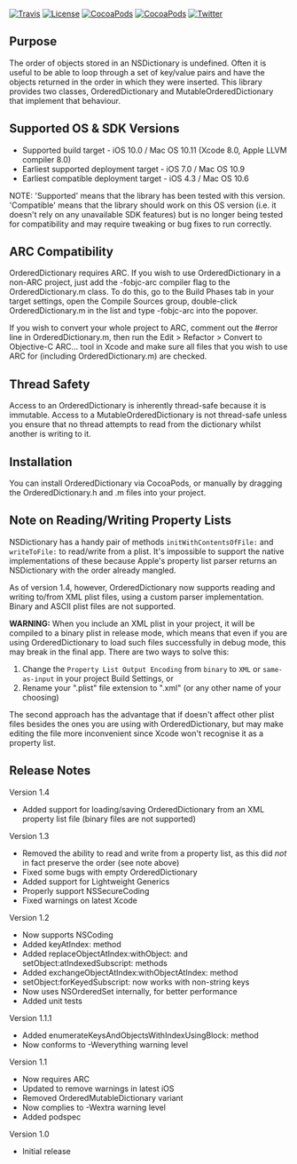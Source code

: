 [![Travis](https://img.shields.io/travis/nicklockwood/OrderedDictionary.svg?maxAge=2592000)](https://travis-ci.org/nicklockwood/OrderedDictionary)
[![License](https://img.shields.io/badge/license-zlib-lightgrey.svg?maxAge=2592000)](https://opensource.org/licenses/Zlib)
[![CocoaPods](https://img.shields.io/cocoapods/p/OrderedDictionary.svg?maxAge=2592000)](https://cocoapods.org/pods/OrderedDictionary)
[![CocoaPods](https://img.shields.io/cocoapods/metrics/doc-percent/OrderedDictionary.svg?maxAge=2592000)](http://cocoadocs.org/docsets/OrderedDictionary/)
[![Twitter](https://img.shields.io/badge/twitter-@nicklockwood-blue.svg?maxAge=2592000)](http://twitter.com/nicklockwood)


Purpose
--------------

The order of objects stored in an NSDictionary is undefined. Often it is useful to be able to loop through a set of key/value pairs and have the objects returned in the order in which they were inserted. This library provides two classes, OrderedDictionary and MutableOrderedDictionary that implement that behaviour.


Supported OS & SDK Versions
-----------------------------

* Supported build target - iOS 10.0 / Mac OS 10.11 (Xcode 8.0, Apple LLVM compiler 8.0)
* Earliest supported deployment target - iOS 7.0 / Mac OS 10.9
* Earliest compatible deployment target - iOS 4.3 / Mac OS 10.6

NOTE: 'Supported' means that the library has been tested with this version. 'Compatible' means that the library should work on this OS version (i.e. it doesn't rely on any unavailable SDK features) but is no longer being tested for compatibility and may require tweaking or bug fixes to run correctly.


ARC Compatibility
------------------

OrderedDictionary requires ARC. If you wish to use OrderedDictionary in a non-ARC project, just add the -fobjc-arc compiler flag to the OrderedDictionary.m class. To do this, go to the Build Phases tab in your target settings, open the Compile Sources group, double-click OrderedDictionary.m in the list and type -fobjc-arc into the popover.

If you wish to convert your whole project to ARC, comment out the #error line in OrderedDictionary.m, then run the Edit > Refactor > Convert to Objective-C ARC... tool in Xcode and make sure all files that you wish to use ARC for (including OrderedDictionary.m) are checked.


Thread Safety
--------------

Access to an OrderedDictionary is inherently thread-safe because it is immutable. Access to a MutableOrderedDictionary is not thread-safe unless you ensure that no thread attempts to read from the dictionary whilst another is writing to it.


Installation
--------------

You can install OrderedDictionary via CocoaPods, or manually by dragging the OrderedDictionary.h and .m files into your project.


Note on Reading/Writing Property Lists
---------------------------------------

NSDictionary has a handy pair of methods `initWithContentsOfFile:` and `writeToFile:` to read/write from a plist. It's impossible to support the native implementations of these because Apple's property list parser returns an NSDictionary with the order already mangled.

As of version 1.4, however, OrderedDictionary now supports reading and writing to/from XML plist files, using a custom parser implementation. Binary and ASCII plist files are not supported.

**WARNING:** When you include an XML plist in your project, it will be compiled to a binary plist in release mode, which means that even if you are using OrderedDictionary to load such files successfully in debug mode, this may break in the final app. There are two ways to solve this:

1. Change the `Property List Output Encoding` from `binary` to `XML` or `same-as-input` in your project Build Settings, or
2. Rename your ".plist" file extension to ".xml" (or any other name of your choosing)

The second approach has the advantage that if doesn't affect other plist files besides the ones you are using with OrderedDictionary, but may make editing the file more inconvenient since Xcode won't recognise it as a property list.


Release Notes
---------------

Version 1.4

- Added support for loading/saving OrderedDictionary from an XML property list file (binary files are not supported)

Version 1.3

- Removed the ability to read and write from a property list, as this did *not* in fact preserve the order (see note above)
- Fixed some bugs with empty OrderedDictionary
- Added support for Lightweight Generics
- Properly support NSSecureCoding
- Fixed warnings on latest Xcode

Version 1.2

- Now supports NSCoding
- Added keyAtIndex: method
- Added replaceObjectAtIndex:withObject: and setObject:atIndexedSubscript: methods
- Added exchangeObjectAtIndex:withObjectAtIndex: method
- setObject:forKeyedSubscript: now works with non-string keys
- Now uses NSOrderedSet internally, for better performance
- Added unit tests

Version 1.1.1

- Added enumerateKeysAndObjectsWithIndexUsingBlock: method
- Now conforms to -Weverything warning level

Version 1.1

- Now requires ARC
- Updated to remove warnings in latest iOS
- Removed OrderedMutableDictionary variant
- Now complies to -Wextra warning level
- Added podspec

Version 1.0

- Initial release